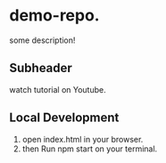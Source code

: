 # demo-repo.
some description!
## Subheader
watch tutorial on Youtube.

## Local Development
1. open index.html in your browser.
2. then Run npm start on your terminal.